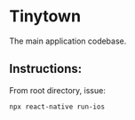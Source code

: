 # Tinytown
The main application codebase.

## Instructions:
From root directory, issue:
```
npx react-native run-ios
```
